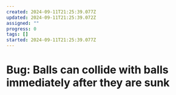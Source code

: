 ```yaml
---
created: 2024-09-11T21:25:39.077Z
updated: 2024-09-11T21:25:39.072Z
assigned: ""
progress: 0
tags: []
started: 2024-09-11T21:25:39.077Z
---
```


# Bug: Balls can collide with balls immediately after they are sunk
